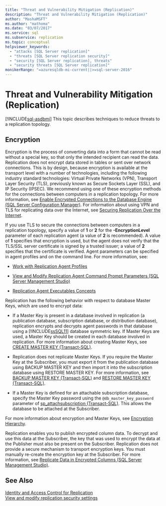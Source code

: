 ```yaml
---
title: "Threat and Vulnerability Mitigation (Replication)"
description: "Threat and Vulnerability Mitigation (Replication)"
author: "MashaMSFT"
ms.author: "mathoma"
ms.date: "03/07/2017"
ms.service: sql
ms.subservice: replication
ms.topic: conceptual
helpviewer_keywords:
  - "attacks [SQL Server replication]"
  - "threats [SQL Server replication security]"
  - "security [SQL Server replication], threats"
  - "security threats [SQL Server replication]"
monikerRange: "=azuresqldb-mi-current||>=sql-server-2016"
---
```

# Threat and Vulnerability Mitigation (Replication)
[!INCLUDE[sql-asdbmi](../../../includes/applies-to-version/sql-asdbmi.md)]
  This topic describes techniques to reduce threats to a replication topology.  
  
## Encryption  
 Encryption is the process of converting data into a form that cannot be read without a special key, so that only the intended recipient can read the data. Replication does not encrypt data stored in tables or sent over network connections. This is by design, because encryption is available at the transport level with a number of technologies, including the following industry standard technologies: Virtual Private Networks (VPN), Transport Layer Security (TLS), previously known as Secure Sockets Layer (SSL), and IP Security (IPSEC). We recommend using one of these encryption methods for the connections between computers in a replication topology. For more information, see [Enable Encrypted Connections to the Database Engine &#40;SQL Server Configuration Manager&#41;](../../../database-engine/configure-windows/configure-sql-server-encryption.md). For information about using VPN and TLS for replicating data over the Internet, see [Securing Replication Over the Internet](../../../relational-databases/replication/security/securing-replication-over-the-internet.md).  
  
 If you use TLS to secure the connections between computers in a replication topology, specify a value of **1** or **2** for the **-EncryptionLevel** parameter of each replication agent (a value of **2** is recommended). A value of **1** specifies that encryption is used, but the agent does not verify that the TLS/SSL server certificate is signed by a trusted issuer; a value of **2** specifies that the certificate is verified. Agent parameters can be specified in agent profiles and on the command line. For more information, see:  
  
-   [Work with Replication Agent Profiles](../../../relational-databases/replication/agents/work-with-replication-agent-profiles.md)  
  
-   [View and Modify Replication Agent Command Prompt Parameters &#40;SQL Server Management Studio&#41;](../../../relational-databases/replication/agents/view-and-modify-replication-agent-command-prompt-parameters.md)  
  
-   [Replication Agent Executables Concepts](../../../relational-databases/replication/concepts/replication-agent-executables-concepts.md)  
  
 Replication has the following behavior with respect to database Master Keys, which are used to encrypt data:  
  
-   If a Master Key is present in a database involved in replication (a publication database, subscription database, or distribution database), replication encrypts and decrypts agent passwords in that database using a [!INCLUDE[ssSQL11](../../../includes/sssql11-md.md)] database symmetric key. If Master Keys are used, a Master Key should be created in each database involved in replication. For more information about creating Master Keys, see [CREATE MASTER KEY &#40;Transact-SQL&#41;](../../../t-sql/statements/create-master-key-transact-sql.md).  
  
-   Replication does not replicate Master Keys. If you require the Master Key at the Subscriber, you must export it from the publication database using BACKUP MASTER KEY and then import it into the subscription database using RESTORE MASTER KEY. For more information, see [BACKUP MASTER KEY &#40;Transact-SQL&#41;](../../../t-sql/statements/backup-master-key-transact-sql.md) and [RESTORE MASTER KEY &#40;Transact-SQL&#41;](../../../t-sql/statements/restore-master-key-transact-sql.md).  
  
-   If a Master Key is defined for an attachable subscription database, specify the Master Key password using the `@db_master_key_password` parameter of [sp_attachsubscription &#40;Transact-SQL&#41;](../../../relational-databases/system-stored-procedures/sp-attachsubscription-transact-sql.md). This allows the database to be attached at the Subscriber.  
  
 For more information about encryption and Master Keys, see [Encryption Hierarchy](../../../relational-databases/security/encryption/encryption-hierarchy.md).  
  
 Replication enables you to publish encrypted column data. To decrypt and use this data at the Subscriber, the key that was used to encrypt the data at the Publisher must also be present on the Subscriber. Replication does not provide a secure mechanism to transport encryption keys. You must manually re-create the encryption key at the Subscriber. For more information, see [Replicate Data in Encrypted Columns &#40;SQL Server Management Studio&#41;](../../../relational-databases/replication/security/replicate-data-in-encrypted-columns-sql-server-management-studio.md).  
  
## See Also  
 [Identity and Access Control for Replication](../../../relational-databases/replication/security/identity-and-access-control-replication.md)   
 [View and modify replication security settings](../../../relational-databases/replication/security/view-and-modify-replication-security-settings.md)   

